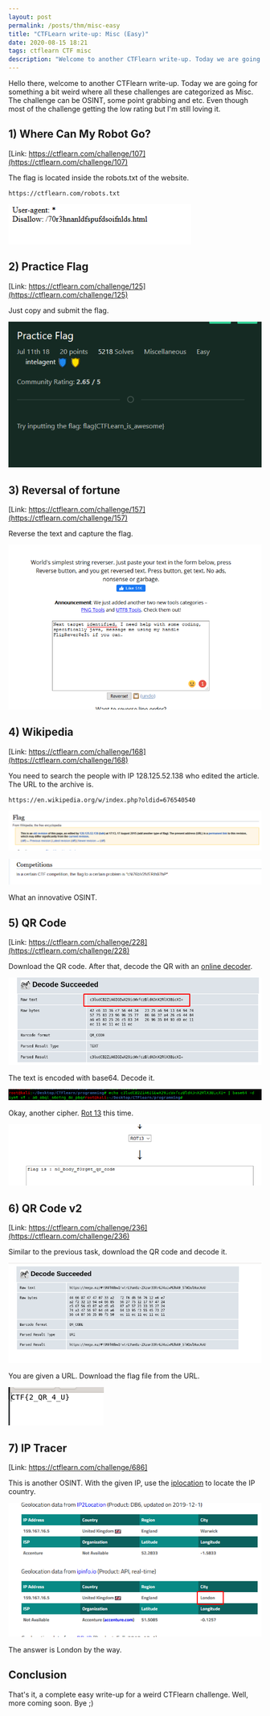 ```yaml
---
layout: post
permalink: /posts/thm/misc-easy
title: "CTFLearn write-up: Misc (Easy)"
date: 2020-08-15 18:21
tags: ctflearn CTF misc
description: "Welcome to another CTFlearn write-up. Today we are going for something a bit weird where all these challenges are categorized as Misc."
---
```


Hello there, welcome to another CTFlearn write-up. Today we are going for something a bit weird where all these challenges are categorized as Misc. The challenge can be OSINT, some point grabbing and etc. Even though most of the challenge getting the low rating but I'm still loving it.

## 1) Where Can My Robot Go?

[Link: https://ctflearn.com/challenge/107](https://ctflearn.com/challenge/107)

The flag is located inside the robots.txt of the website.

```
https://ctflearn.com/robots.txt
```

![robots flag](/assets/images/ctflearn/2020-08-15-misc-easy/1.png)

## 2) Practice Flag

[Link: https://ctflearn.com/challenge/125](https://ctflearn.com/challenge/125)

Just copy and submit the flag.

![flag flag](/assets/images/ctflearn/2020-08-15-misc-easy/2.png)

## 3) Reversal of fortune

[Link: https://ctflearn.com/challenge/157](https://ctflearn.com/challenge/157)

Reverse the text and capture the flag.

![Reverse flag](/assets/images/ctflearn/2020-08-15-misc-easy/3.png)

## 4) Wikipedia

[Link: https://ctflearn.com/challenge/168](https://ctflearn.com/challenge/168)

You need to search the people with IP  128.125.52.138 who edited the article. The URL to the archive is.

```
https://en.wikipedia.org/w/index.php?oldid=676540540
```

![the ip](/assets/images/ctflearn/2020-08-15-misc-easy/4.png)

![wikipedia flag](/assets/images/ctflearn/2020-08-15-misc-easy/5.png)

What an innovative OSINT.

## 5) QR Code

[Link: https://ctflearn.com/challenge/228](https://ctflearn.com/challenge/228)

Download the QR code. After that, decode the QR with an [online decoder](https://zxing.org/w/decode.jspx).

![qr scan](/assets/images/ctflearn/2020-08-15-misc-easy/6.png)

The text is encoded with base64. Decode it.

![base 64](/assets/images/ctflearn/2020-08-15-misc-easy/7.png)

Okay, another cipher. [Rot 13](https://rot13.com/) this time.

![qr flag](/assets/images/ctflearn/2020-08-15-misc-easy/8.png)

## 6) QR Code v2

[Link: https://ctflearn.com/challenge/236](https://ctflearn.com/challenge/236)

Similar to the previous task, download the QR code and decode it.

![more qr scan](/assets/images/ctflearn/2020-08-15-misc-easy/9.png)

You are given a URL. Download the flag file from the URL.

![more qr flag](/assets/images/ctflearn/2020-08-15-misc-easy/10.png)

## 7) IP Tracer  

[Link: https://ctflearn.com/challenge/686]

This is another OSINT. With the given IP, use the [iplocation](https://www.iplocation.net/) to locate the IP country.

![tracer flag](/assets/images/ctflearn/2020-08-15-misc-easy/11.png)

The answer is London by the way.

## Conclusion

That's it, a complete easy write-up for a weird CTFlearn challenge. Well, more coming soon. Bye ;) 
